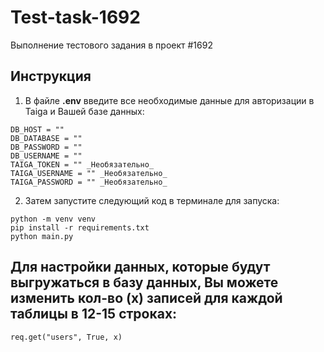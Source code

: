 # Test-task-1692
Выполнение тестового задания в проект #1692
## Инструкция
1. В файле **.env** введите все необходимые данные для авторизации в Taiga и Вашей базе данных:
```
DB_HOST = ""
DB_DATABASE = ""
DB_PASSWORD = ""
DB_USERNAME = ""
TAIGA_TOKEN = "" _Необязательно_
TAIGA_USERNAME = "" _Необязательно_
TAIGA_PASSWORD = "" _Необязательно_
```
2. Затем запустите следующий код в терминале для запуска:
```
python -m venv venv
pip install -r requirements.txt
python main.py
```

## Для настройки данных, которые будут выгружаться в базу данных, Вы можете изменить кол-во (x) записей для каждой таблицы в 12-15 строках:
```
req.get("users", True, x)
```
